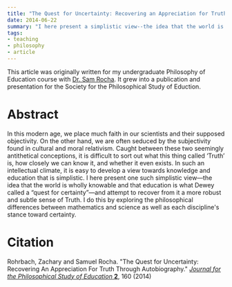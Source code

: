 ```yaml
---
title: "The Quest for Uncertainty: Recovering an Appreciation for Truth"
date: 2014-06-22
summary: "I here present a simplistic view--the idea that the world is wholly knowable and that education is what Dewey called a 'quest for certainty'--and attempt to recover from it a more robust and subtle sense of Truth by exploring the philosophical differences between mathematics and science."
tags:
- teaching
- philosophy
- article
---
```


This article was originally written for my undergraduate Philosophy of Education course with [Dr. Sam Rocha](https://www.samrocha.com/).  It grew into a publication and presentation for the Society for the Philosophical Study of Eduction.

# Abstract

In this modern age, we place much faith in our scientists and their supposed objectivity. On the other hand, we are often seduced by the subjectivity found in cultural and moral relativism. Caught between these two seemingly antithetical conceptions, it is difficult to sort out what this thing called ‘Truth’ is, how closely we can know it, and whether it even exists. In such an intellectual climate, it is easy to develop a view towards knowledge and education that is simplistic. I here present one such simplistic view—the idea that the world is wholly knowable and that education is what Dewey called a “quest for certainty”—and attempt to recover from it a more robust and subtle sense of Truth. I do this by exploring the philosophical differences between mathematics and science as well as each discipline's stance toward certainty.

# Citation

Rohrbach, Zachary and Samuel Rocha. "The Quest for Uncertainty: Recovering An Appreciation For Truth Through Autobiography."
[_Journal for the Philosophical Study of Education_ **2**](https://research.library.fordham.edu/phil_research/33/), 160 (2014)